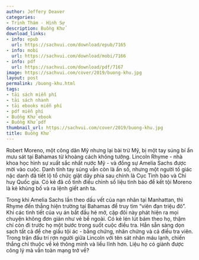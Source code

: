 ```yaml
---
author: Jeffery Deaver
categories:
- Trinh Thám - Hình Sự
description: Buồng Khử
download_links:
- info: epub
  url: https://sachvui.com/download/epub/7165
- info: mobi
  url: https://sachvui.com/download/mobi/7166
- info: pdf
  url: https://sachvui.com/download/pdf/7167
image: https://sachvui.com/cover/2019/buong-khu.jpg
layout: post
permalink: /buong-khu.html
tags:
- tải sách miễn phí
- tải sách nhanh
- tải ebooks miễn phí
- pdf miễn phí
- Buồng Khử ebook
- Buồng Khử pdf
thumbnail_url: https://sachvui.com/cover/2019/buong-khu.jpg
title: Buồng Khử
---
```


 <div class="item-desc text-justify"> <p>Robert Moreno, một công dân Mỹ nhưng lại bài trừ Mỹ, bị một tay súng bí ẩn mưu sát tại Bahamas từ khoảng cách không tưởng. Lincoln Rhyme - nhà khoa học hình sự xuất sắc nhất nước Mỹ - và đồng sự Amelia Sachs được mời vào cuộc. Danh tính tay súng vẫn còn là ẩn số, nhưng một người tố giác nặc danh đã tiết lộ tổ chức giật dây phía sau chính là Cục Tình báo và Chỉ huy Quốc gia. Có kẻ đã cố tình điều chỉnh số liệu tình báo để kết tội Moreno là kẻ khủng bố và ra lệnh giết anh ta.</p><p>Trong khi Amelia Sachs lần theo dấu vết của nạn nhân tại Manhattan, thì Rhyme đến thẳng hiện trường tại Bahamas để truy tìm “viên đạn triệu đô”. Khi các tình tiết của vụ án bắt đầu hé mở, cặp đôi này phát hiện ra mọi chuyện không đơn giản như vẻ bề ngoài. Có kẻ lén lút bám theo họ, thậm chí còn đi trước họ một bước trong suốt cuộc điều tra. Hắn sẵn sàng dọn sạch tất cả để che giấu tội ác - bằng chứng, nhân chứng và cả điều tra viên. Trong trận đấu trí rợn người giữa Lincoln với tên sát nhân máu lạnh, chiến thắng chỉ thuộc về kẻ thông minh và liều lĩnh hơn. Liệu họ có giành được công lý mà vẫn toàn mạng trở về?</p> </div>